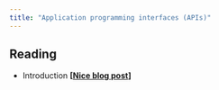 ```yaml
---
title: "Application programming interfaces (APIs)"
---
```



## Reading

- Introduction **[[Nice blog post](https://www.r-bloggers.com/2015/11/accessing-apis-from-r-and-a-little-r-programming/)]**


